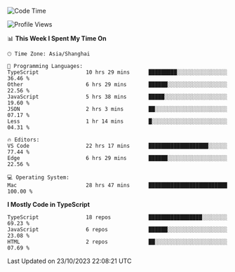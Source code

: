 <!--START_SECTION:waka-->
![Code Time](http://img.shields.io/badge/Code%20Time-5%2C316%20hrs%208%20mins-blue)

![Profile Views](http://img.shields.io/badge/Profile%20Views-0-blue)

📊 **This Week I Spent My Time On** 

```text
🕑︎ Time Zone: Asia/Shanghai

💬 Programming Languages: 
TypeScript               10 hrs 29 mins      █████████░░░░░░░░░░░░░░░░   36.46 % 
Other                    6 hrs 29 mins       ██████░░░░░░░░░░░░░░░░░░░   22.56 % 
JavaScript               5 hrs 38 mins       █████░░░░░░░░░░░░░░░░░░░░   19.60 % 
JSON                     2 hrs 3 mins        ██░░░░░░░░░░░░░░░░░░░░░░░   07.17 % 
Less                     1 hr 14 mins        █░░░░░░░░░░░░░░░░░░░░░░░░   04.31 % 

🔥 Editors: 
VS Code                  22 hrs 17 mins      ███████████████████░░░░░░   77.44 % 
Edge                     6 hrs 29 mins       ██████░░░░░░░░░░░░░░░░░░░   22.56 % 

💻 Operating System: 
Mac                      28 hrs 47 mins      █████████████████████████   100.00 % 
```

**I Mostly Code in TypeScript** 

```text
TypeScript               18 repos            █████████████████░░░░░░░░   69.23 % 
JavaScript               6 repos             ██████░░░░░░░░░░░░░░░░░░░   23.08 % 
HTML                     2 repos             ██░░░░░░░░░░░░░░░░░░░░░░░   07.69 % 
```




 Last Updated on 23/10/2023 22:08:21 UTC
<!--END_SECTION:waka-->

